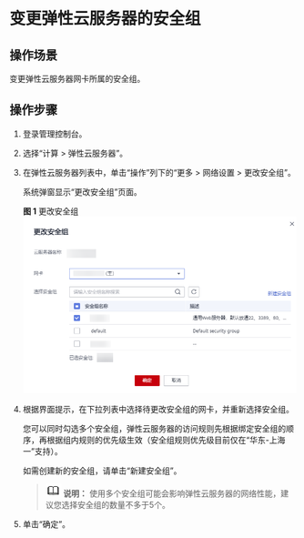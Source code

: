 # 变更弹性云服务器的安全组<a name="SecurityGroup_0006"></a>

## 操作场景<a name="section181956227265"></a>

变更弹性云服务器网卡所属的安全组。

## 操作步骤<a name="section451235718918"></a>

1.  登录管理控制台。
2.  选择“计算 \> 弹性云服务器”。
3.  在弹性云服务器列表中，单击“操作”列下的“更多 \> 网络设置 \> 更改安全组”。

    系统弹窗显示“更改安全组”页面。

    **图 1**  更改安全组<a name="zh-cn_topic_0093492517_fig1891392910249"></a>  
    ![](figures/更改安全组.png "更改安全组")

4.  根据界面提示，在下拉列表中选择待更改安全组的网卡，并重新选择安全组。

    您可以同时勾选多个安全组，弹性云服务器的访问规则先根据绑定安全组的顺序，再根据组内规则的优先级生效（安全组规则优先级目前仅在“华东-上海一”支持）。

    如需创建新的安全组，请单击“新建安全组”。

    >![](public_sys-resources/icon-note.gif) **说明：** 
    >使用多个安全组可能会影响弹性云服务器的网络性能，建议您选择安全组的数量不多于5个。

5.  单击“确定”。

